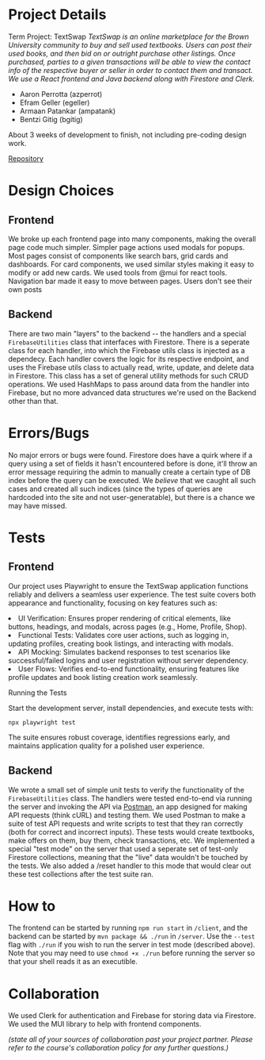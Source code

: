 # Project Details

Term Project: TextSwap
_TextSwap is an online marketplace for the Brown University community to buy and sell used textbooks. Users can post their used books, and then bid on or outright purchase other listings. Once purchased, parties to a given transactions will be able to view the contact info of the respective buyer or seller in order to contact them and transact. We use a React frontend and Java backend along with Firestore and Clerk._

- Aaron Perrotta (azperrot)
- Efram Geller (egeller)
- Armaan Patankar (ampatank)
- Bentzi Gitig (bgitig)

About 3 weeks of development to finish, not including pre-coding design work.

[Repository](https://github.com/cs0320-f24/term-project-a-a-b-e)

# Design Choices

## Frontend

We broke up each frontend page into many components, making the overall page code
much simpler. Simpler page actions used modals for popups. Most pages consist of
components like search bars, grid cards and dashboards. For card components, we
used similar styles making it easy to modify or add new cards. We used tools
from @mui for react tools. Navigation bar made it easy to move between pages. Users
don't see their own posts

## Backend

There are two main "layers" to the backend -- the handlers and a special `FirebaseUtilities` class that interfaces with Firestore. There is a seperate class for each handler, into which the Firebase utils class is injected as a dependecy. Each handler covers the logic for its respective endpoint, and uses the Firebase utils class to actually read, write, update, and delete data in Firestore. This class has a set of general utility methods for such CRUD operations. We used HashMaps to pass around data from the handler into Firebase, but no more advanced data structures we're used on the Backend other than that.

# Errors/Bugs

No major errors or bugs were found. Firestore does have a quirk where if a query using a set of fields it hasn't encountered before is done, it'll throw an error message requiring the admin to manually create a certain type of DB index before the query can be executed. We _believe_ that we caught all such cases and created all such indices (since the types of queries are hardcoded into the site and not user-generatable), but there is a chance we may have missed.

# Tests

## Frontend

Our project uses Playwright to ensure the TextSwap application functions reliably and delivers a seamless user experience. The test suite covers both appearance and functionality, focusing on key features such as:

<li>UI Verification: Ensures proper rendering of critical elements, like buttons, headings, and modals, across pages (e.g., Home, Profile, Shop).
<li>Functional Tests: Validates core user actions, such as logging in, updating profiles, creating book listings, and interacting with modals.
<li>API Mocking: Simulates backend responses to test scenarios like successful/failed logins and user registration without server dependency.
<li>User Flows: Verifies end-to-end functionality, ensuring features like profile updates and book listing creation work seamlessly.

Running the Tests

Start the development server, install dependencies, and execute tests with:

```
npx playwright test
```

The suite ensures robust coverage, identifies regressions early, and maintains application quality for a polished user experience.

## Backend

We wrote a small set of simple unit tests to verify the functionality of the `FirebaseUtilities` class. The handlers were tested end-to-end via running the server and invoking the API via [Postman](postman.com), an app designed for making API requests (think cURL) and testing them. We used Postman to make a suite of test API requests and write scripts to test that they ran correctly (both for correct and incorrect inputs). These tests would create textbooks, make offers on them, buy them, check transactions, etc. We implemented a special "test mode" on the server that used a seperate set of test-only Firestore collections, meaning that the "live" data wouldn't be touched by the tests. We also added a /reset handler to this mode that would clear out these test collections after the test suite ran.

# How to

The frontend can be started by running `npm run start` in `/client`, and the backend can be started by `mvn package && ./run` in `/server`. Use the `--test` flag with `./run` if you wish to run the server in test mode (described above). Note that you may need to use `chmod +x ./run` before running the server so that your shell reads it as an executible.

# Collaboration

We used Clerk for authentication and Firebase for storing data via Firestore. We used the MUI library to help with frontend components.

_(state all of your sources of collaboration past your project partner. Please refer to the course's collaboration policy for any further questions.)_

